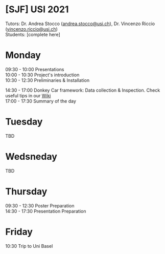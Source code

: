 # [SJF] USI 2021

Tutors: Dr. Andrea Stocco (andrea.stocco@usi.ch), Dr. Vincenzo Riccio (vincenzo.riccio@usi.ch)  
Students: [complete here]  

# Monday

09:30 - 10:00 Presentations  
10:00 - 10:30 Project's introduction  
10:30 - 12:30 Preliminaries & Installation  

14:30 - 17:00 Donkey Car framework: Data collection & Inspection. Check useful tips in our [Wiki](../../wiki)  
17:00 - 17:30 Summary of the day  

# Tuesday

TBD  

# Wedsneday

TBD  

# Thursday

09:30 - 12:30 Poster Preparation  
14:30 - 17:30 Presentation Preparation  

# Friday

10:30 Trip to Uni Basel  
